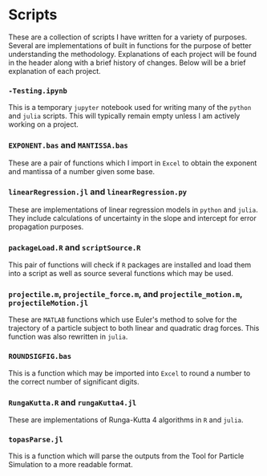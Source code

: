 # Scripts
 These are a collection of scripts I have written for a variety of purposes. Several are implementations of built in functions for the purpose of better understanding the methodology. Explanations of each project will be found in the header along with a brief history of changes. Below will be a brief explanation of each project.


### `-Testing.ipynb`

This is a temporary `jupyter` notebook used for writing many of the `python` and `julia` scripts. This will typically remain empty unless I am actively working on a project.

### `EXPONENT.bas` and `MANTISSA.bas`

These are a pair of functions which I import in `Excel` to obtain the exponent and mantissa of a number given some base.

### `linearRegression.jl` and `linearRegression.py`

These are implementations of linear regression models in `python` and `julia`. They include calculations of uncertainty in the slope and intercept for error propagation purposes.

### `packageLoad.R` and `scriptSource.R`

This pair of functions will check if `R` packages are installed and load them into a script as well as source several functions which may be used.

### `projectile.m`, `projectile_force.m`, and `projectile_motion.m`, `projectileMotion.jl`

These are `MATLAB` functions which use Euler's method to solve for the trajectory of a particle subject to both linear and quadratic drag forces. This function was also rewritten in `julia`.

### `ROUNDSIGFIG.bas`

This is a function which may be imported into `Excel` to round a number to the correct number of significant digits.

### `RungaKutta.R` and  `rungaKutta4.jl`

These are implementations of Runga-Kutta 4 algorithms in `R` and `julia`.

### `topasParse.jl`

This is a function which will parse the outputs from the Tool for Particle Simulation to a more readable format.